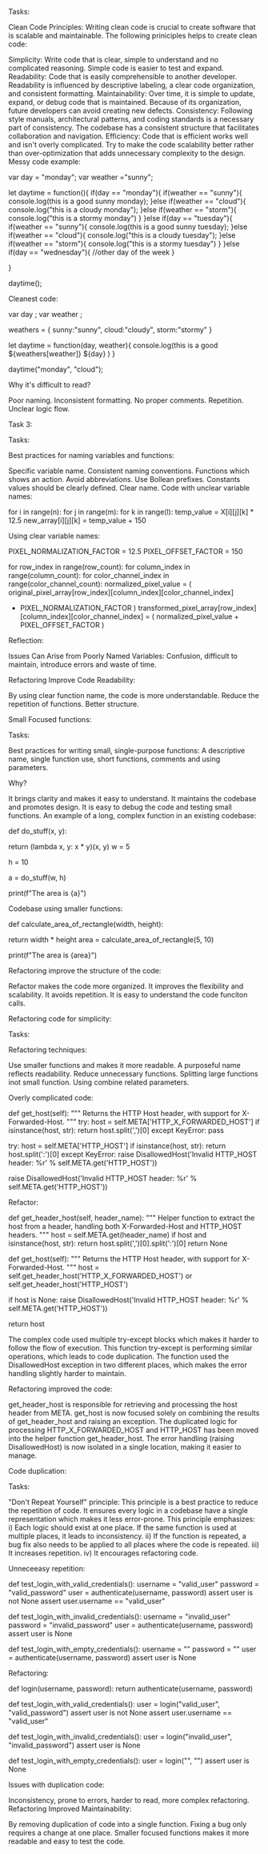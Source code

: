 Tasks:

Clean Code Principles: Writing clean code is crucial to create software that is scalable and maintainable. The following priniciples helps to create clean code:

Simplicity: Write code that is clear, simple to understand and no complicated reasoning. Simple code is easier to test and expand.
Readability: Code that is easily comprehensible to another developer. Readability is influenced by descriptive labeling, a clear code organization, and consistent formatting.
Maintainability: Over time, it is simple to update, expand, or debug code that is maintained. Because of its organization, future developers can avoid creating new defects.
Consistency: Following style manuals, architectural patterns, and coding standards is a necessary part of consistency. The codebase has a consistent structure that facilitates collaboration and navigation.
Efficiency: Code that is efficient works well and isn't overly complicated. Try to make the code scalability better rather than over-optimization that adds unnecessary complexity to the design.
Messy code example:

var day = "monday";
var weather ="sunny";

let daytime = function(){
if(day == "monday"){
if(weather == "sunny"){
console.log(this is a good sunny monday);
}else if(weather == "cloud"){
console.log("this is a cloudy monday");
}else if(weather == "storm"){
console.log("this is a stormy monday")
}
}else if(day == "tuesday"){
if(weather == "sunny"){
console.log(this is a good sunny tuesday);
}else if(weather == "cloud"){
console.log("this is a cloudy tuesday");
}else if(weather == "storm"){
console.log("this is a stormy tuesday")
}
}else if(day == "wednesday"){
//other day of the week
}

}

daytime();

Cleanest code:

var day ;
var weather ;

weathers = {
sunny:"sunny",
cloud:"cloudy",
storm:"stormy"
}

let daytime = function(day, weather){
console.log(this is a good ${weathers[weather]} ${day} )
}

daytime("monday", "cloud");

Why it's difficult to read?

Poor naming.
Inconsistent formatting.
No proper comments.
Repetition.
Unclear logic flow.

Task 3:

Tasks:

Best practices for naming variables and functions:

Specific variable name.
Consistent naming conventions.
Functions which shows an action.
Avoid abbreviations.
Use Bollean prefixes.
Constants values should be clearly defined.
Clear name.
Code with unclear variable names:

for i in range(n):
for j in range(m):
for k in range(l):
temp_value = X[i][j][k] * 12.5
new_array[i][j][k] = temp_value + 150

Using clear variable names:

PIXEL_NORMALIZATION_FACTOR = 12.5
PIXEL_OFFSET_FACTOR = 150

for row_index in range(row_count):
for column_index in range(column_count):
for color_channel_index in range(color_channel_count):
normalized_pixel_value = (
original_pixel_array[row_index][column_index][color_channel_index]
* PIXEL_NORMALIZATION_FACTOR
)
transformed_pixel_array[row_index][column_index][color_channel_index] = (
normalized_pixel_value + PIXEL_OFFSET_FACTOR
)

Reflection:

Issues Can Arise from Poorly Named Variables:
Confusion, difficult to maintain, introduce errors and waste of time.

Refactoring Improve Code Readability:

By using clear function name, the code is more understandable.
Reduce the repetition of functions.
Better structure.

Small Focused functions:

Tasks:

Best practices for writing small, single-purpose functions: A descriptive name, single function use, short functions, comments and using parameters.

Why?

It brings clarity and makes it easy to understand.
It maintains the codebase and promotes design.
It is easy to debug the code and testing small functions.
An example of a long, complex function in an existing codebase:

def do_stuff(x, y):

return (lambda x, y: x * y)(x, y)
w = 5

h = 10

a = do_stuff(w, h)

print(f"The area is {a}")

Codebase using smaller functions:

def calculate_area_of_rectangle(width, height):

return width * height
area = calculate_area_of_rectangle(5, 10)

print(f"The area is {area}")

Refactoring improve the structure of the code:

Refactor makes the code more organized.
It improves the flexibility and scalability.
It avoids repetition.
It is easy to understand the code funciton calls.


Refactoring code for simplicity:

Tasks:

Refactoring techniques:

Use smaller functions and makes it more readable.
A purposeful name reflects readability.
Reduce unnecessary functions.
Splitting large functions inot small function.
Using combine related parameters.

Overly complicated code:

def get_host(self):
"""
Returns the HTTP Host header, with support for X-Forwarded-Host.
"""
try:
host = self.META['HTTP_X_FORWARDED_HOST']
if isinstance(host, str):
return host.split(',')[0]
except KeyError:
pass

try:
    host = self.META['HTTP_HOST']
    if isinstance(host, str):
        return host.split(':')[0]
except KeyError:
    raise DisallowedHost('Invalid HTTP_HOST header: %r' % self.META.get('HTTP_HOST'))

raise DisallowedHost('Invalid HTTP_HOST header: %r' % self.META.get('HTTP_HOST'))

Refactor:

def get_header_host(self, header_name):
"""
Helper function to extract the host from a header,
handling both X-Forwarded-Host and HTTP_HOST headers.
"""
host = self.META.get(header_name)
if host and isinstance(host, str):
return host.split(',')[0].split(':')[0]
return None

def get_host(self):
"""
Returns the HTTP Host header, with support for X-Forwarded-Host.
"""
host = self.get_header_host('HTTP_X_FORWARDED_HOST') or self.get_header_host('HTTP_HOST')

if host is None:
    raise DisallowedHost('Invalid HTTP_HOST header: %r' % self.META.get('HTTP_HOST'))

return host

The complex code used multiple try-except blocks which makes it harder to follow the flow of execution.
This function try-except is performing similar operations, which leads to code duplication.
The function used the DisallowedHost exception in two different places, which makes the error handling slightly harder to maintain.

Refactoring improved the code:

get_header_host is responsible for retrieving and processing the host header from META. get_host is now focused solely on combining the results of get_header_host and raising an exception.
The duplicated logic for processing HTTP_X_FORWARDED_HOST and HTTP_HOST has been moved into the helper function get_header_host.
The error handling (raising DisallowedHost) is now isolated in a single location, making it easier to manage.

Code duplication:

Tasks:

"Don't Repeat Yourself" principle: This principle is a best practice to reduce the repetition of code. It ensures every logic in a codebase have a single representation which makes it less error-prone. This principle emphasizes:
i) Each logic should exist at one place. If the same function is used at multiple places, it leads to inconsistency.
ii) If the function is repeated, a bug fix also needs to be applied to all places where the code is repeated.
iii) It increases repetition.
iv) It encourages refactoring code.

Unneceeasy repetition:

def test_login_with_valid_credentials():
username = "valid_user"
password = "valid_password"
user = authenticate(username, password)
assert user is not None
assert user.username == "valid_user"

def test_login_with_invalid_credentials():
username = "invalid_user"
password = "invalid_password"
user = authenticate(username, password)
assert user is None

def test_login_with_empty_credentials():
username = ""
password = ""
user = authenticate(username, password)
assert user is None

Refactoring:

def login(username, password):
return authenticate(username, password)

def test_login_with_valid_credentials():
user = login("valid_user", "valid_password")
assert user is not None
assert user.username == "valid_user"

def test_login_with_invalid_credentials():
user = login("invalid_user", "invalid_password")
assert user is None

def test_login_with_empty_credentials():
user = login("", "")
assert user is None

Issues with duplication code:

Inconsistency, prone to errors, harder to read, more complex refactoring.
Refactoring Improved Maintainability:

By removing duplication of code into a single function.
Fixing a bug only requires a change at one place.
Smaller focused functions makes it more readable and easy to test the code.